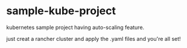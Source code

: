 # sample-kube-project
kubernetes sample project having auto-scaling feature.

just creat a rancher cluster and apply the .yaml files and you're all set!
